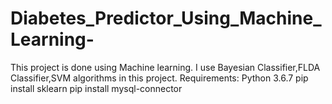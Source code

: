 # Diabetes_Predictor_Using_Machine_Learning-
This project is done using Machine learning.
I use  Bayesian Classifier,FLDA Classifier,SVM algorithms in this project.
Requirements:
Python 3.6.7
pip install sklearn
pip install mysql-connector
